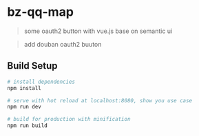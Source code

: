 # bz-qq-map

> some oauth2 button with vue.js base on semantic ui

> add douban oauth2 buuton

## Build Setup

``` bash
# install dependencies
npm install

# serve with hot reload at localhost:8080, show you use case
npm run dev

# build for production with minification
npm run build
```
